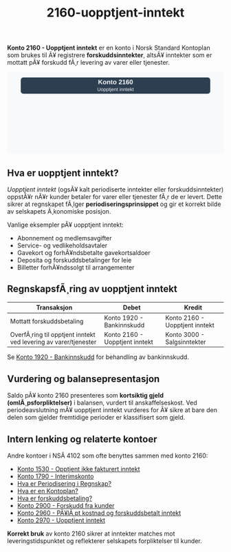 ﻿---
title: "2160-uopptjent-inntekt"
meta_title: "2160-uopptjent-inntekt"
meta_description: '**Konto 2160 - Uopptjent inntekt** er en konto i Norsk Standard Kontoplan som brukes til Ã¥ registrere **forskuddsinntekter**, altsÃ¥ inntekter som er mottatt p...'
slug: 2160-uopptjent-inntekt
type: blog
layout: pages/single
---

**Konto 2160 - Uopptjent inntekt** er en konto i Norsk Standard Kontoplan som brukes til Ã¥ registrere **forskuddsinntekter**, altsÃ¥ inntekter som er mottatt pÃ¥ forskudd fÃ¸r levering av varer eller tjenester.

![Illustrasjon av konto 2160 Uopptjent inntekt](2160-uopptjent-inntekt-image.svg)

## Hva er uopptjent inntekt?

*Uopptjent inntekt* (ogsÃ¥ kalt periodiserte inntekter eller forskuddsinntekter) oppstÃ¥r nÃ¥r kunder betaler for varer eller tjenester fÃ¸r de er levert. Dette sikrer at regnskapet fÃ¸lger **periodiseringsprinsippet** og gir et korrekt bilde av selskapets Ã¸konomiske posisjon.

Vanlige eksempler pÃ¥ uopptjent inntekt:

* Abonnement og medlemsavgifter
* Service- og vedlikeholdsavtaler
* Gavekort og forhÃ¥ndsbetalte gavekortsaldoer
* Deposita og forskuddsbetalinger for leie
* Billetter forhÃ¥ndssolgt til arrangementer

## RegnskapsfÃ¸ring av uopptjent inntekt

| Transaksjon                                               | Debet                           | Kredit                            |
|-----------------------------------------------------------|---------------------------------|-----------------------------------|
| Mottatt forskuddsbetaling                                 | Konto 1920 - Bankinnskudd       | Konto 2160 - Uopptjent inntekt    |
| OverfÃ¸ring til opptjent inntekt ved levering av varer/tjenester | Konto 2160 - Uopptjent inntekt | Konto 3000 - Salgsinntekter       |

Se [Konto 1920 - Bankinnskudd](/blogs/kontoplan/1920-bankinnskudd "Konto 1920 - Bankinnskudd") for behandling av bankinnskudd.

## Vurdering og balansepresentasjon

Saldo pÃ¥ konto 2160 presenteres som **kortsiktig gjeld (omlÃ¸psforpliktelser)** i balansen, vurdert til anskaffelseskost. Ved periodeavslutning mÃ¥ uopptjent inntekt vurderes for Ã¥ sikre at bare den delen som gjelder fremtidige perioder er klassifisert som gjeld.

## Intern lenking og relaterte kontoer

Andre kontoer i NSÂ 4102 som ofte benyttes sammen med konto 2160:

* [Konto 1530 - Opptjent ikke fakturert inntekt](/blogs/kontoplan/1530-opptjent-ikke-fakturert-inntekt "Konto 1530 - Opptjent ikke fakturert inntekt")
* [Konto 1790 - Interimskonto](/blogs/kontoplan/1790-interimskonto "Konto 1790 - Interimskonto")
* [Hva er Periodisering i Regnskap?](/blogs/regnskap/hva-er-periodisering "Hva er Periodisering i Regnskap? Komplett Guide til Periodiseringsprinsippet")
* [Hva er en Kontoplan?](/blogs/regnskap/hva-er-kontoplan "Hva er en Kontoplan? Komplett Guide til Kontoplaner i Norsk Regnskap")
* [Hva er forskuddsbetaling?](/blogs/regnskap/hva-er-forskuddsbetaling "Hva er forskuddsbetaling? Komplett Guide til Forskuddsbetalinger i Regnskap")
* [Konto 2900 - Forskudd fra kunder](/blogs/kontoplan/2900-forskudd-fra-kunder "Konto 2900 - Forskudd fra kunder: RegnskapsfÃ¸ring av forskudd fra kunder")
* [Konto 2960 - PÃ¥lÃ¸pt kostnad og forskuddsbetalt inntekt](/blogs/kontoplan/2960-palopte-kostnad-og-forskuddsbetalt-inntekt "Konto 2960 - PÃ¥lÃ¸pt kostnad og forskuddsbetalt inntekt: RegnskapsfÃ¸ring av pÃ¥lÃ¸pt kostnad og forskuddsbetalt inntekt")
* [Konto 2970 - Uopptjent inntekt](/blogs/kontoplan/2970-uopptjent-inntekt "Konto 2970 - Uopptjent inntekt: RegnskapsfÃ¸ring av uopptjent inntekt")

**Korrekt bruk** av konto 2160 sikrer at inntekter matches mot leveringstidspunktet og reflekterer selskapets forpliktelser til kunder.
